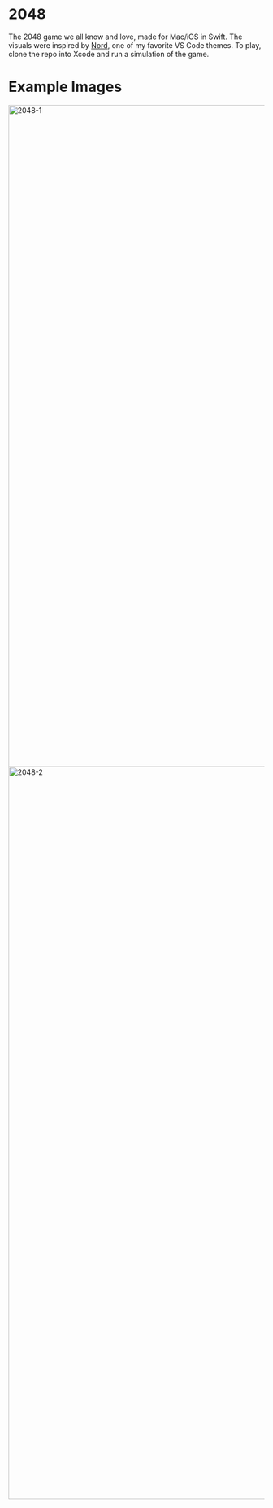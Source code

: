 # 2048
The 2048 game we all know and love, made for Mac/iOS in Swift. The visuals were inspired by [Nord](https://www.nordtheme.com/ports/visual-studio-code), one of my favorite VS Code themes. 
To play, clone the repo into Xcode and run a simulation of the game.

# Example Images
<img width="1301" alt="2048-1" src="https://user-images.githubusercontent.com/104647883/215728056-c05980db-f96a-4bcf-a10d-38629474b1aa.png">
<img width="1440" alt="2048-2" src="https://user-images.githubusercontent.com/104647883/215728062-7470891a-d8e1-4715-b532-7020ded46064.png">
